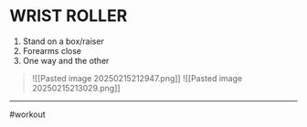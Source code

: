 # WRIST ROLLER
1. Stand on a box/raiser
2. Forearms close
3. One way and the other
>![[Pasted image 20250215212947.png]]
>![[Pasted image 20250215213029.png]]
---
#workout 